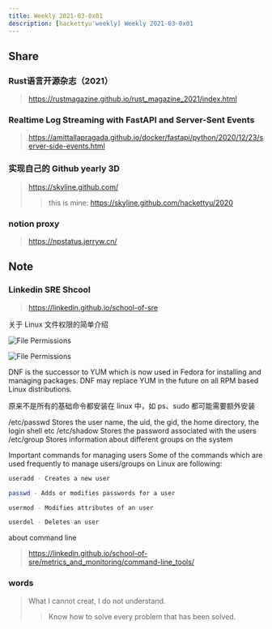 ```yaml
---
title: Weekly 2021-03-0x01
description: [hackettyu'weekly] Weekly 2021-03-0x01
---
```


## Share

### Rust语言开源杂志（2021）

> https://rustmagazine.github.io/rust_magazine_2021/index.html

### Realtime Log Streaming with FastAPI and Server-Sent Events

> https://amittallapragada.github.io/docker/fastapi/python/2020/12/23/server-side-events.html

###  实现自己的 Github yearly 3D

> https://skyline.github.com/
>> this is mine: https://skyline.github.com/hackettyu/2020

### notion proxy

> https://npstatus.jerryw.cn/

## Note

### Linkedin SRE Shcool

> https://linkedin.github.io/school-of-sre

关于 Linux 文件权限的简单介绍

![File Permissions](https://linkedin.github.io/school-of-sre/linux_basics/images/linux/admin/image31.jpg)

![File Permissions](https://linkedin.github.io/school-of-sre/linux_basics/images/linux/admin/image57.png)


DNF is the successor to YUM which is now used in Fedora for installing and managing packages. DNF may replace YUM in the future on all RPM based Linux distributions.

原来不是所有的基础命令都安装在 linux 中，如 ps、sudo 都可能需要额外安装

/etc/passwd	Stores the user name, the uid, the gid, the home directory, the login shell etc
/etc/shadow	Stores the password associated with the users
/etc/group	Stores information about different groups on the system

Important commands for managing users
Some of the commands which are used frequently to manage users/groups on Linux are following:

```bash
useradd - Creates a new user

passwd - Adds or modifies passwords for a user

usermod - Modifies attributes of an user

userdel - Deletes an user
```

about command line

> https://linkedin.github.io/school-of-sre/metrics_and_monitoring/command-line_tools/

### words

> What I cannot creat, I do not understand.
>> Know how to solve every problem that has been solved.